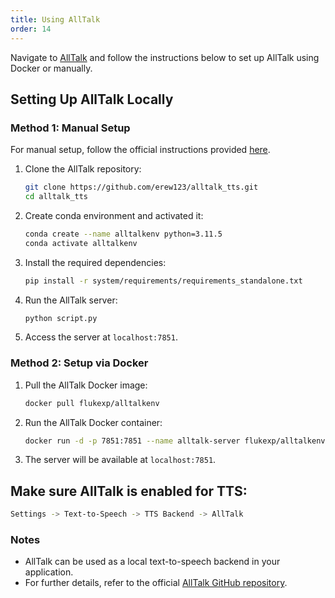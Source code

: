 ```yaml
---
title: Using AllTalk
order: 14
---
```


Navigate to [AllTalk](https://github.com/erew123/alltalk_tts) and follow the instructions below to set up AllTalk using Docker or manually.

## Setting Up AllTalk Locally

### Method 1: Manual Setup 

For manual setup, follow the official instructions provided [here](https://github.com/erew123/alltalk_tts/blob/main/README.md#-manual-installation---as-a-standalone-application).

1. Clone the AllTalk repository:
    ```bash
    git clone https://github.com/erew123/alltalk_tts.git
    cd alltalk_tts
    ```
    
2. Create conda environment and activated it:
    ```bash
    conda create --name alltalkenv python=3.11.5
    conda activate alltalkenv
    ```

3. Install the required dependencies:
    ```bash
    pip install -r system/requirements/requirements_standalone.txt
    ```

4. Run the AllTalk server:
    ```bash
    python script.py
    ```

5. Access the server at `localhost:7851`.

### Method 2: Setup via Docker

1. Pull the AllTalk Docker image:
    ```bash
    docker pull flukexp/alltalkenv
    ```

2. Run the AllTalk Docker container:
    ```bash
    docker run -d -p 7851:7851 --name alltalk-server flukexp/alltalkenv
    ```

3. The server will be available at `localhost:7851`.

## Make sure AllTalk is enabled for TTS:

```bash
Settings -> Text-to-Speech -> TTS Backend -> AllTalk
```

### Notes
- AllTalk can be used as a local text-to-speech backend in your application.
- For further details, refer to the official [AllTalk GitHub repository](https://github.com/erew123/alltalk_tts).